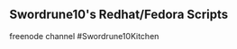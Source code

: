 Swordrune10's Redhat/Fedora Scripts
-------------------------



freenode channel #Swordrune10Kitchen
